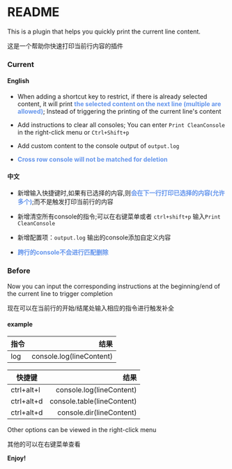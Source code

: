 # README

This is a plugin that helps you quickly print the current line content.

这是一个帮助你快速打印当前行内容的插件

### Current
#### English
- When adding a shortcut key to restrict, if there is already selected content, it will print <font color=CornflowerBlue><b>the selected content on the next line (multiple are allowed)</b></font>; Instead of triggering the printing of the current line's content

- Add instructions to clear all consoles; You can enter `Print CleanConsole` in the right-click menu or `Ctrl+Shift+p`

-  Add custom content to the console output of `output.log`

- <font color=CornflowerBlue><b>Cross row console will not be matched for deletion</b></font>

#### 中文
- 新增输入快捷键时,如果有已选择的内容,则<font color=CornflowerBlue><b>会在下一行打印已选择的内容(允许多个)</b></font>;而不是触发打印当前行的内容

- 新增清空所有console的指令;可以在右键菜单或者 `ctrl+shift+p` 输入`Print CleanConsole`

- 新增配置项：`output.log` 输出的console添加自定义内容

- <font color=CornflowerBlue><b>跨行的console不会进行匹配删除</b></font>

### Before

Now you can input the corresponding instructions at the beginning/end of the current line to trigger completion

现在可以在当前行的开始/结尾处输入相应的指令进行触发补全

#### example

| 指令     |                      结果 |
| ---------- | ------------------------: |
| log        | console.log(lineContent) |

| 快捷键     |                      结果 |
| ---------- | ------------------------: |
| ctrl+alt+l | console.log(lineContent) |
| ctrl+alt+d | console.table(lineContent) |
| ctrl+alt+d | console.dir(lineContent) |

Other options can be viewed in the right-click menu

其他的可以在右键菜单查看

**Enjoy!**
